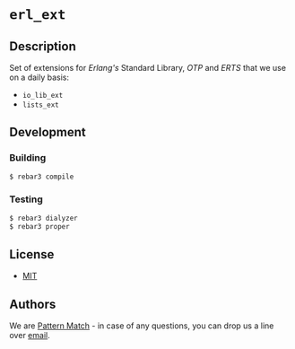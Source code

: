 # `erl_ext`

## Description

Set of extensions for *Erlang's* Standard Library, *OTP* and *ERTS* that we use on a daily basis:

- `io_lib_ext`
- `lists_ext`

## Development

### Building

```bash
$ rebar3 compile
```

### Testing

```bash
$ rebar3 dialyzer
$ rebar3 proper
```

## License

- [MIT](LICENSE.md)

## Authors

We are [Pattern Match](https://github.com/patternmatch) - in case of any questions, you can drop us a line over [email](mailto:contact@pattern-match.com).
